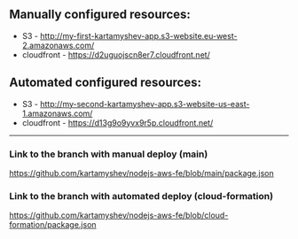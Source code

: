 ## Manually configured resources:

- S3 - http://my-first-kartamyshev-app.s3-website.eu-west-2.amazonaws.com/
- cloudfront - https://d2uguojscn8er7.cloudfront.net/

## Automated configured resources:

- S3 - http://my-second-kartamyshev-app.s3-website-us-east-1.amazonaws.com/
- cloudfront - https://d13g9o9yvx9r5p.cloudfront.net/

---

### Link to the branch with manual deploy (main)
https://github.com/kartamyshev/nodejs-aws-fe/blob/main/package.json

### Link to the branch with automated deploy (cloud-formation)
https://github.com/kartamyshev/nodejs-aws-fe/blob/cloud-formation/package.json